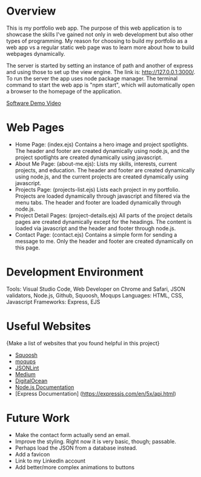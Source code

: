 # Overview

This is my portfolio web app. The purpose of this web application is to showcase the skills I've gained not only in web development but also other types of programming. My reason for choosing to build my portfolio as a web app vs a regular static web page was to learn more about how to build webpages dynamically.

The server is started by setting an instance of path and another of express and using those to set up the view engine. The link is: http://127.0.0.1:3000/. To run the server the app uses node package manager. The terminal command to start the web app is "npm start", which will automatically open a browser to the homepage of the application.

[Software Demo Video](https://youtu.be/Al35Tq2JrzA)

# Web Pages

* Home Page: (index.ejs) Contains a hero image and project spotlights. The header and footer are created dynamically using node.js, and the project spotlights are created dynamically using javascript.
* About Me Page: (about-me.ejs): Lists my skills, interests, current projects, and education. The header and footer are created dynamically using node.js, and the current projects are created dynamically using javascript.
* Projects Page: (projects-list.ejs) Lists each project in my portfolio. Projects are loaded dynamically through javascript and filtered via the menu tabs. The header and footer are loaded dynamically through node.js.
* Project Detail Pages: (project-details.ejs) All parts of the project details pages are created dynamically except for the headings. The content is loaded via javascript and the header and footer through node.js.
* Contact Page: (contact.ejs) Contains a simple form for sending a message to me. Only the header and footer are created dynamically on this page.

# Development Environment

Tools: Visual Studio Code, Web Developer on Chrome and Safari, JSON validators, Node.js, Github, Squoosh, Moqups
Languages: HTML, CSS, Javascript
Frameworks: Express, EJS


# Useful Websites

{Make a list of websites that you found helpful in this project}
* [Squoosh](https://squoosh.app)
* [moqups](https://moqups.com)
* [JSONLint](https://jsonlint.com)
* [Medium](https://betterprogramming.pub/build-your-first-local-server-and-web-app-with-node-js-5a5d9e00aff0)
* [DigitalOcean](https://www.digitalocean.com/community/tutorials/how-to-use-ejs-to-template-your-node-application)
* [Node.js Documentation](https://nodejs.org/docs/latest/api/)
* [Express Documentation] (https://expressjs.com/en/5x/api.html)

# Future Work

* Make the contact form actually send an email.
* Improve the styling. Right now it is very basic, though; passable.
* Perhaps load the JSON from a database instead.
* Add a favicon
* Link to my LinkedIn account
* Add better/more complex animations to buttons
